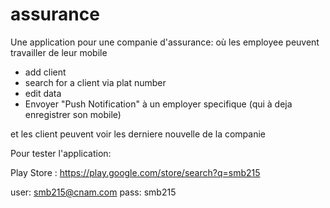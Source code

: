 assurance
=========

Une application pour une companie d'assurance:
où les employee peuvent travailler de leur mobile
- add client
- search for a client via plat number
- edit data
- Envoyer "Push Notification" à un employer specifique (qui à deja enregistrer son mobile)

et les client peuvent voir les derniere nouvelle de la companie


Pour tester l'application:

Play Store : https://play.google.com/store/search?q=smb215

user: smb215@cnam.com
pass: smb215
